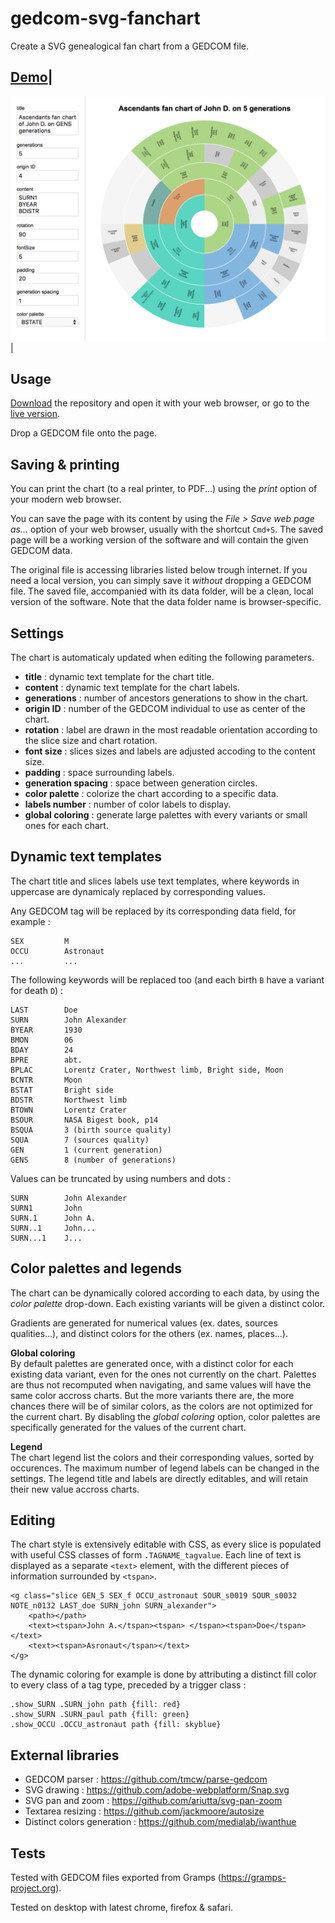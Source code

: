 # gedcom-svg-fanchart

Create a SVG genealogical fan chart from a GEDCOM file.

[1]: https://rawgit.com/nliautaud/gedcom-svg-fanchart/master/index.html
[2]: https://github.com/nliautaud/gedcom-svg-fanchart/archive/master.zip

[Demo][1]|
----------
[<img src="capture.png" alt="Capture" width="607px"/>][1]|

## Usage

[Download][2] the repository and open it with your web browser, or go to the [live version][1].

Drop a GEDCOM file onto the page.

## Saving & printing

You can print the chart (to a real printer, to PDF...) using the *print* option of your modern web browser.

You can save the page with its content by using the *File > Save web page as...* option of your web browser, usually with the shortcut ``Cmd+S``. The saved page will be a working version of the software and will contain the given GEDCOM data.

The original file is accessing libraries listed below trough internet. If you need a local version, you can simply save it *without* dropping a GEDCOM file. The saved file, accompanied with its data folder, will be a clean, local version of the software. Note that the data folder name is browser-specific.

## Settings

The chart is automaticaly updated when editing the following parameters.

- **title** : dynamic text template for the chart title.
- **content** : dynamic text template for the chart labels.
- **generations** : number of ancestors generations to show in the chart.
- **origin ID** : number of the GEDCOM individual to use as center of the chart.
- **rotation** : label are drawn in the most readable orientation according to the slice size and chart rotation.
- **font size** : slices sizes and labels are adjusted accoding to the content size.
- **padding** : space surrounding labels.
- **generation spacing** : space between generation circles.
- **color palette** : colorize the chart according to a specific data.
- **labels number** : number of color labels to display.
- **global coloring** : generate large palettes with every variants or small ones for each chart.

## Dynamic text templates

The chart title and slices labels use text templates, where keywords in uppercase are dynamicaly replaced by corresponding values.

Any GEDCOM tag will be replaced by its corresponding data field, for example :

```
SEX         M
OCCU        Astronaut
...         ...
```

The following keywords will be replaced too (and each birth `B` have a variant for death `D`) :

```
LAST        Doe
SURN        John Alexander
BYEAR       1930
BMON        06
BDAY        24
BPRE        abt.
BPLAC       Lorentz Crater, Northwest limb, Bright side, Moon
BCNTR       Moon
BSTAT       Bright side
BDSTR       Northwest limb
BTOWN       Lorentz Crater
BSOUR       NASA Bigest book, p14
BSQUA       3 (birth source quality)
SQUA        7 (sources quality)
GEN         1 (current generation)
GENS        8 (number of generations)
```

Values can be truncated by using numbers and dots :

```
SURN        John Alexander
SURN1       John
SURN.1      John A.
SURN..1     John...
SURN...1    J...
```

## Color palettes and legends

The chart can be dynamically colored according to each data, by using the *color palette* drop-down.
Each existing variants will be given a distinct color.

Gradients are generated for numerical values (ex. dates, sources qualities...), and distinct colors for the others (ex. names, places...). 

**Global coloring**  
By default palettes are generated once, with a distinct color for each existing data variant, even for the ones not currently on the chart. Palettes are thus not recomputed when navigating, and same values will have the same color accross charts. But the more variants there are, the more chances there will be of similar colors, as the colors are not optimized for the current chart.
By disabling the *global coloring* option, color palettes are specifically generated for the values of the current chart.

**Legend**  
The chart legend list the colors and their corresponding values, sorted by occurences.
The maximum number of legend labels can be changed in the settings.
The legend title and labels are directly editables, and will retain their new value accross charts.

## Editing

The chart style is extensively editable with CSS, as every slice is populated with useful CSS classes of form ``.TAGNAME_tagvalue``. Each line of text is displayed as a separate ``<text>`` element, with the different pieces of information surrounded by ``<tspan>``.

```
<g class="slice GEN_5 SEX_f OCCU_astronaut SOUR_s0019 SOUR_s0032 NOTE_n0132 LAST_doe SURN_john SURN_alexander">
	<path></path>
	<text><tspan>John A.</tspan><tspan> </tspan><tspan>Doe</tspan></text>
	<text><tspan>Asronaut</tspan></text>
</g>
```

The dynamic coloring for example is done by attributing a distinct fill color to every class of a tag type, preceded by a trigger class :
```
.show_SURN .SURN_john path {fill: red}
.show_SURN .SURN_paul path {fill: green}
.show_OCCU .OCCU_astronaut path {fill: skyblue}
```

## External libraries

- GEDCOM parser : https://github.com/tmcw/parse-gedcom
- SVG drawing : https://github.com/adobe-webplatform/Snap.svg
- SVG pan and zoom : https://github.com/ariutta/svg-pan-zoom
- Textarea resizing : https://github.com/jackmoore/autosize
- Distinct colors generation : https://github.com/medialab/iwanthue

## Tests

Tested with GEDCOM files exported from Gramps (https://gramps-project.org).

Tested on desktop with latest chrome, firefox & safari.
